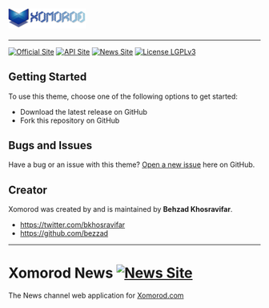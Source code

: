
## [![Xomorod.xom Favicon](https://github.com/Behzadkhosravifar/Xomorod.com/raw/master/src/Xomorod.com/Content/images/logo/LogoXomorod.png)](http://xomorod.com) 
-----------------------------------
[![Official Site](https://img.shields.io/badge/Official%20Site-xomorod.com-blue.svg)](http://xomorod.com)
[![API Site](https://img.shields.io/badge/API-api.xomorod.com-green.svg)](http://api.xomorod.com)
[![News Site](https://img.shields.io/badge/News-news.xomorod.com-orange.svg)](http://news.xomorod.com)
[![License LGPLv3](https://img.shields.io/badge/license-LGPLv3-green.svg)](http://www.gnu.org/licenses/lgpl-3.0.html)


## Getting Started

To use this theme, choose one of the following options to get started:
* Download the latest release on GitHub
* Fork this repository on GitHub

## Bugs and Issues

Have a bug or an issue with this theme? [Open a new issue](https://github.com/Xomorod/Xomorod/issues) here on GitHub.

## Creator

Xomorod was created by and is maintained by **Behzad Khosravifar**.

* https://twitter.com/bkhosravifar
* https://github.com/bezzad

------------------------



# Xomorod News  [![News Site](https://img.shields.io/badge/News-news.xomorod.com-orange.svg)](http://news.xomorod.com)

The News channel web application for [Xomorod.com](http://Xomorod.com)
